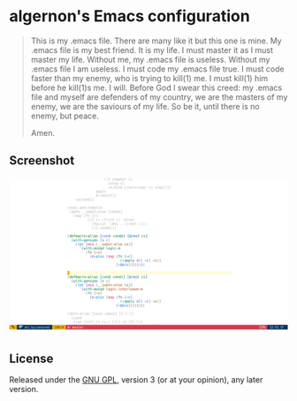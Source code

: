 algernon's Emacs configuration
==============================

> This is my .emacs file. There are many like it but this one is
> mine. My .emacs file is my best friend. It is my life. I must
> master it as I must master my life. Without me, my .emacs file is
> useless. Without my .emacs file I am useless. I must code my .emacs
> file true. I must code faster than my enemy, who is trying to
> kill(1) me. I must kill(1) him before he kill(1)s me. I will.
> Before God I swear this creed: my .emacs file and myself are
> defenders of my country, we are the masters of my enemy, we are the
> saviours of my life. So be it, until there is no enemy, but peace.
>
> Amen.

Screenshot
----------

![My Emacs on 2017-06-22](https://github.com/algernon/emacs.d/raw/master/data/screenshot-2017-06-22.png)

License
-------

Released under the [GNU GPL][gpl], version 3 (or at your opinion), any
later version.

 [gpl]: http://www.gnu.org/licenses/gpl.html
